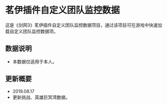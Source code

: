 # 茗伊插件自定义团队监控数据

这是《剑网3》茗伊插件自定义团队监控数据项目，通过该项目可在游戏中快速加载自定义团队监控数据项。

## 数据说明

 * 本数据仅适用于本人。

## 更新概要

 * 2019.08.17
 * 更新挑战、英雄巨冥湾数据。
